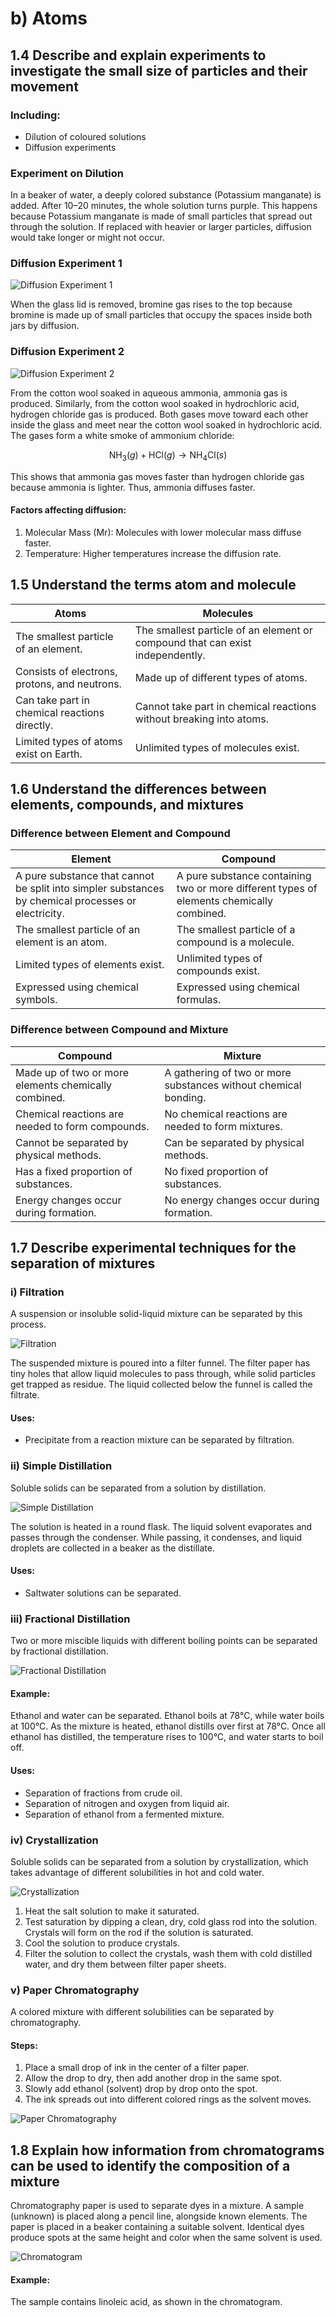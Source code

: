 # b) Atoms

## 1.4 Describe and explain experiments to investigate the small size of particles and their movement

### Including:

- Dilution of coloured solutions
- Diffusion experiments

### Experiment on Dilution

In a beaker of water, a deeply colored substance (Potassium manganate) is added. After 10–20 minutes, the whole solution turns purple. This happens because Potassium manganate is made of small particles that spread out through the solution. If replaced with heavier or larger particles, diffusion would take longer or might not occur.

### Diffusion Experiment 1

![Diffusion Experiment 1](../media/image4.png)

When the glass lid is removed, bromine gas rises to the top because bromine is made up of small particles that occupy the spaces inside both jars by diffusion.

### Diffusion Experiment 2

![Diffusion Experiment 2](../media/image5.png)

From the cotton wool soaked in aqueous ammonia, ammonia gas is produced. Similarly, from the cotton wool soaked in hydrochloric acid, hydrogen chloride gas is produced. Both gases move toward each other inside the glass and meet near the cotton wool soaked in hydrochloric acid. The gases form a white smoke of ammonium chloride:

$$
\text{NH}_3(g) + \text{HCl}(g) \rightarrow \text{NH}_4\text{Cl}(s)
$$

This shows that ammonia gas moves faster than hydrogen chloride gas because ammonia is lighter. Thus, ammonia diffuses faster.

#### Factors affecting diffusion:

1. Molecular Mass (Mr): Molecules with lower molecular mass diffuse faster.
2. Temperature: Higher temperatures increase the diffusion rate.

## 1.5 Understand the terms atom and molecule

| Atoms | Molecules |
| --- | --- |
| The smallest particle of an element. | The smallest particle of an element or compound that can exist independently. |
| Consists of electrons, protons, and neutrons. | Made up of different types of atoms. |
| Can take part in chemical reactions directly. | Cannot take part in chemical reactions without breaking into atoms. |
| Limited types of atoms exist on Earth. | Unlimited types of molecules exist. |

## 1.6 Understand the differences between elements, compounds, and mixtures

### Difference between Element and Compound

| Element | Compound |
| --- | --- |
| A pure substance that cannot be split into simpler substances by chemical processes or electricity. | A pure substance containing two or more different types of elements chemically combined. |
| The smallest particle of an element is an atom. | The smallest particle of a compound is a molecule. |
| Limited types of elements exist. | Unlimited types of compounds exist. |
| Expressed using chemical symbols. | Expressed using chemical formulas. |

### Difference between Compound and Mixture

| Compound | Mixture |
| --- | --- |
| Made up of two or more elements chemically combined. | A gathering of two or more substances without chemical bonding. |
| Chemical reactions are needed to form compounds. | No chemical reactions are needed to form mixtures. |
| Cannot be separated by physical methods. | Can be separated by physical methods. |
| Has a fixed proportion of substances. | No fixed proportion of substances. |
| Energy changes occur during formation. | No energy changes occur during formation. |

## 1.7 Describe experimental techniques for the separation of mixtures

### i) Filtration

A suspension or insoluble solid-liquid mixture can be separated by this process.

![Filtration](../media/image6.png)

The suspended mixture is poured into a filter funnel. The filter paper has tiny holes that allow liquid molecules to pass through, while solid particles get trapped as residue. The liquid collected below the funnel is called the filtrate.

#### Uses:

- Precipitate from a reaction mixture can be separated by filtration.

### ii) Simple Distillation

Soluble solids can be separated from a solution by distillation.

![Simple Distillation](../media/image7.png)

The solution is heated in a round flask. The liquid solvent evaporates and passes through the condenser. While passing, it condenses, and liquid droplets are collected in a beaker as the distillate.

#### Uses:

- Saltwater solutions can be separated.

### iii) Fractional Distillation

Two or more miscible liquids with different boiling points can be separated by fractional distillation.

![Fractional Distillation](../media/image8.png)

#### Example: 

Ethanol and water can be separated. Ethanol boils at 78°C, while water boils at 100°C. As the mixture is heated, ethanol distills over first at 78°C. Once all ethanol has distilled, the temperature rises to 100°C, and water starts to boil off.

#### Uses:

- Separation of fractions from crude oil.
- Separation of nitrogen and oxygen from liquid air.
- Separation of ethanol from a fermented mixture.

### iv) Crystallization

Soluble solids can be separated from a solution by crystallization, which takes advantage of different solubilities in hot and cold water.

![Crystallization](../media/image9.png)

1. Heat the salt solution to make it saturated.
2. Test saturation by dipping a clean, dry, cold glass rod into the solution. Crystals will form on the rod if the solution is saturated.
3. Cool the solution to produce crystals.
4. Filter the solution to collect the crystals, wash them with cold distilled water, and dry them between filter paper sheets.

### v) Paper Chromatography

A colored mixture with different solubilities can be separated by chromatography.

#### Steps:

1. Place a small drop of ink in the center of a filter paper.
2. Allow the drop to dry, then add another drop in the same spot.
3. Slowly add ethanol (solvent) drop by drop onto the spot.
4. The ink spreads out into different colored rings as the solvent moves.

![Paper Chromatography](../media/image12.png)

## 1.8 Explain how information from chromatograms can be used to identify the composition of a mixture

Chromatography paper is used to separate dyes in a mixture. A sample (unknown) is placed along a pencil line, alongside known elements. The paper is placed in a beaker containing a suitable solvent. Identical dyes produce spots at the same height and color when the same solvent is used.

![Chromatogram](../media/image15.png)

#### Example: 

The sample contains linoleic acid, as shown in the chromatogram.